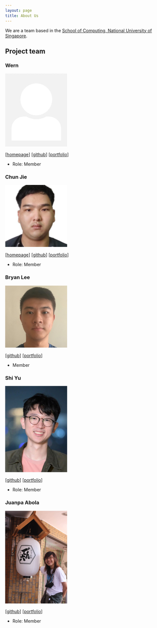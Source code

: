```yaml
---
layout: page
title: About Us
---
```


We are a team based in the [School of Computing, National University of Singapore](http://www.comp.nus.edu.sg).

## Project team

### Wern

<img src="images/wxwern.png" width="200px">

[[homepage](https://wern.cc/)]
[[github](https://github.com/wxwern)]
[[portfolio](team/wxwern.md)]

* Role: Member

### Chun Jie

<img src="images/cj-lee01.png" width="200px">

[[homepage](http://www.comp.nus.edu.sg/~damithch)]
[[github](https://github.com/CJ-Lee01)]
[[portfolio](team/johndoe.md)]

* Role: Member

### Bryan Lee

<img src="images/mcnabry.png" width="200px">

[[github](http://github.com/mcnabry)]
[[portfolio](team/mcnabry.md)]

* Member

### Shi Yu

<img src="images/shiyu.png" width="200px">

[[github](https://github.com/tanshiyu1999)] [[portfolio](team/tanshiyu1999.md)]

* Role: Member

### Juanpa Abola

<img src="images/wamps-jp.png" width="200px">

[[github](https://github.com/wamps-jp)] [[portfolio](team/wamps-jp.md)]

* Role: Member


